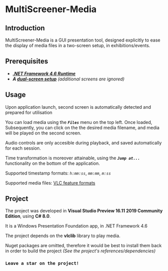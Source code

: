 # MultiScreener-Media 

## Introduction
MultiScreener-Media is a GUI presentation tool, designed explicitly to ease the display of media files in a two-screen setup, in exhibitions/events.

## Prerequisites

* _**[.NET Framework 4.6 Runtime](https://dotnet.microsoft.com/download/dotnet-framework/net46)**_
* _**A [dual-screen setup](https://support.microsoft.com/en-us/windows/set-up-dual-monitors-on-windows-3d5c15dc-cc63-d850-aeb6-b41778147554)**_ *(additional screens are ignored)*


## Usage

Upon application launch, second screen is automatically detected and prepared for utilisation

You can load media using the _**`Files`**_ menu on the top left. Once loaded, Subsequently, you can click on the the desired media filename, and media will be played on the second screen.

Audio controls are only accesible during playback, and saved automatically for each session.

Time transformation is moreover attainable, using the _**`Jump at...`**_ functionality on the bottom of the application.


Supported timestamp formats: *`h:mm:ss`*, *`mm:mm`*, *`m:ss`*

Supported media files: [VLC feature formats](https://wiki.videolan.org/VLC_Features_Formats/)

## Project

The project was developed in **Visual Studio Preview 16.11 2019 Community Edition**, using **C# 8.0**.

It is a Windows Presentation Foundation app, in .NET Framework 4.6

The project depends on the **vlclib** library to play media.

Nuget packages are omitted, therefore it would be best to install them back in order to build the project *(See the project's references/dependencies)*





### `Leave a star on the project!`
